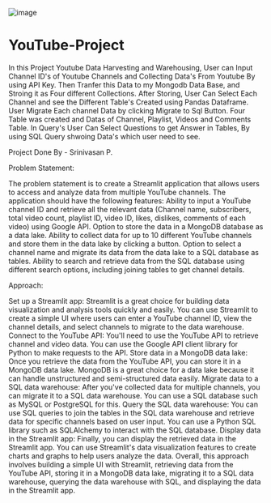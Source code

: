 ![image](https://github.com/Srinivasan2821/YouTube-Project-/assets/154582529/7602d7e1-108f-44db-a37e-b978dc7f65a1)


# YouTube-Project
 In this Project Youtube Data Harvesting and Warehousing, User can Input Channel ID's of Youtube Channels and Collecting Data's From Youtube By using API Key.
 Then Tranfer this Data to my Mongodb Data Base, and Stroing it as Four different Collections.
 After Storing, User Can Select Each Channel and see the Different Table's Created using Pandas Dataframe.
 User Migrate Each channel Data by clicking Migrate to Sql Button. Four Table was created and Datas of Channel, Playlist, Videos and Comments Table.
 In Query's User Can Select Questions to get Answer in Tables, By using SQL Query shwoing Data's which user need to see.

Project Done By - Srinivasan P. 

Problem Statement:

 The problem statement is to create a Streamlit application that allows users to access and analyze data from multiple YouTube channels. The application should have the following features:
 Ability to input a YouTube channel ID and retrieve all the relevant data (Channel name, subscribers, total video count, playlist ID, video ID, likes, dislikes, comments of each video) using Google API.
 Option to store the data in a MongoDB database as a data lake.
 Ability to collect data for up to 10 different YouTube channels and store them in the data lake by clicking a button.
 Option to select a channel name and migrate its data from the data lake to a SQL database as tables.
 Ability to search and retrieve data from the SQL database using different search options, including joining tables to get channel details.

Approach: 

 Set up a Streamlit app: Streamlit is a great choice for building data visualization and analysis tools quickly and easily. You can use Streamlit to create a simple UI where users can enter a YouTube channel ID, view the channel details, and select channels to migrate to the data warehouse.
 Connect to the YouTube API: You'll need to use the YouTube API to retrieve channel and video data. You can use the Google API client library for Python to make requests to the API.
 Store data in a MongoDB data lake: Once you retrieve the data from the YouTube API, you can store it in a MongoDB data lake. MongoDB is a great choice for a data lake because it can handle unstructured and semi-structured data easily.
 Migrate data to a SQL data warehouse: After you've collected data for multiple channels, you can migrate it to a SQL data warehouse. You can use a SQL database such as MySQL or PostgreSQL for this.
 Query the SQL data warehouse: You can use SQL queries to join the tables in the SQL data warehouse and retrieve data for specific channels based on user input. You can use a Python SQL library such as SQLAlchemy to interact with the SQL database.
 Display data in the Streamlit app: Finally, you can display the retrieved data in the Streamlit app. You can use Streamlit's data visualization features to create charts and graphs to help users analyze the data.
 Overall, this approach involves building a simple UI with Streamlit, retrieving data from the YouTube API, storing it in a MongoDB data lake, migrating it to a SQL data warehouse, querying the data warehouse with SQL, and displaying the data in the Streamlit app.

